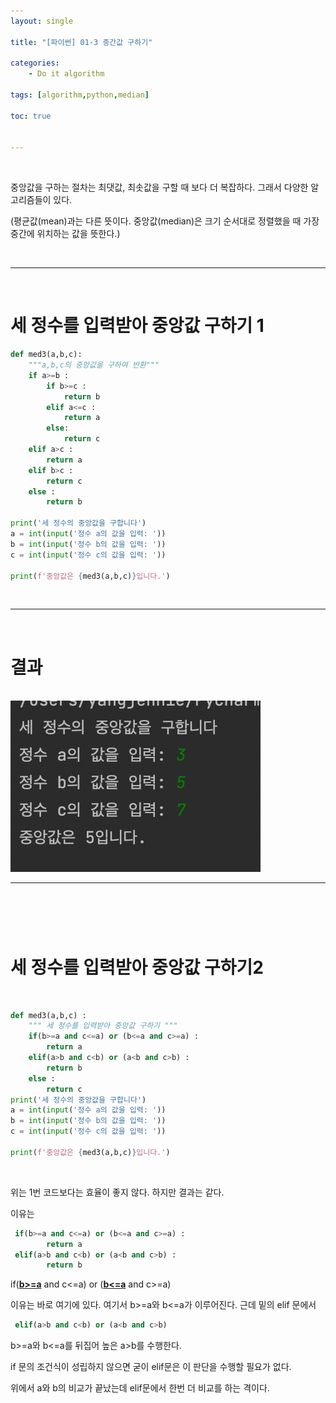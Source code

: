 ```yaml
---
layout: single

title: "[파이썬] 01-3 중간값 구하기" 

categories: 
    - Do it algorithm

tags: [algorithm,python,median]

toc: true


---
```


<br/>

중앙값을 구하는 절차는 최댓값, 최솟값을 구할 때 보다 더 복잡하다. 그래서 다양한 알고리즘들이 있다.

(평균값(mean)과는 다른 뜻이다. 중앙값(median)은 크기 순서대로 정렬했을 때 가장 중간에 위치하는 값을 뜻한다.)

<br/>

---

<br/>

# 세 정수를 입력받아 중앙값 구하기 1

```python
def med3(a,b,c):  
    """a,b,c의 중앙값을 구하여 반환"""  
    if a>=b :  
        if b>=c :  
            return b  
        elif a<=c :  
            return a  
        else:  
            return c  
    elif a>c :  
        return a  
    elif b>c :  
        return c  
    else :  
        return b  

print('세 정수의 중앙값을 구합니다')  
a = int(input('정수 a의 값을 입력: '))  
b = int(input('정수 b의 값을 입력: '))  
c = int(input('정수 c의 값을 입력: '))  

print(f'중앙값은 {med3(a,b,c)}입니다.')
```

<br/>

---

<br/>

# 결과

<br/>

<img src="../../images/do/2022-10-30-do3/1.png" title="" alt="" data-align="center">
<br/>

---

# <br/>

# 세 정수를 입력받아 중앙값 구하기2

<br/>

```python
def med3(a,b,c) :  
    """ 세 정수를 입력받아 중앙값 구하기 """  
    if(b>=a and c<=a) or (b<=a and c>=a) :  
        return a  
    elif(a>b and c<b) or (a<b and c>b) :  
        return b  
    else :  
        return c  
print('세 정수의 중앙값을 구합니다')  
a = int(input('정수 a의 값을 입력: '))  
b = int(input('정수 b의 값을 입력: '))  
c = int(input('정수 c의 값을 입력: '))  

print(f'중앙값은 {med3(a,b,c)}입니다.')
```

<br/>

위는 1번 코드보다는 효율이 좋지 않다. 하지만 결과는 같다. 

이유는 

```python
 if(b>=a and c<=a) or (b<=a and c>=a) :  
        return a  
 elif(a>b and c<b) or (a<b and c>b) :  
        return b  
```

if(<u>**b>=a**</u> and c<=a) or (<u>**b<=a**</u> and c>=a)

이유는 바로 여기에 있다. 여기서 b>=a와 b<=a가 이루어진다. 근데  밑의 elif 문에서 

```python
 elif(a>b and c<b) or (a<b and c>b)
```

b>=a와 b<=a를 뒤집어 높은 a>b를 수행한다.

if 문의 조건식이 성립하지 않으면 굳이 elif문은 이 판단을 수행할 필요가 없다.

위에서 a와 b의 비교가 끝났는데 elif문에서 한번 더 비교를 하는 격이다. 
